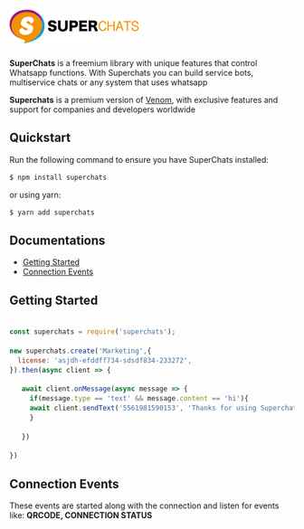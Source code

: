 # <a href='https://superchats.io'><img src='./img/superchats.png' height='60' alt='SuperChats' aria-label='superchats.io' /></a>

<b>SuperChats</b> is a freemium library with unique features that control Whatsapp functions.
With Superchats you can build service bots, multiservice chats or any system that uses whatsapp

<b>Superchats</b> is a premium version of <a href='https://github.com/orkestral/venom'>Venom</a>, with exclusive features and support for companies and developers worldwide

## Quickstart

Run the following command to ensure you have SuperChats installed:

```bash
$ npm install superchats
```
or using yarn:

```bash
$ yarn add superchats
```

## Documentations

- <a href="#getting-started">Getting Started</a>
- <a href="#connection-events">Connection Events</a>


## Getting Started

```javascript

const superchats = require('superchats');

new superchats.create('Marketing',{
  license: 'asjdh-efddff734-sdsdf834-233272',
}).then(async client => {

   await client.onMessage(async message => {
     if(message.type == 'text' && message.content == 'hi'){
     await client.sendText('5561981590153', 'Thanks for using Superchats!!!')
     }
    
   })

})


```
## Connection Events

These events are started along with the connection and listen for events like: **QRCODE, CONNECTION STATUS**